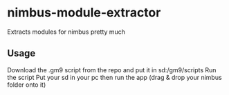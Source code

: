 # nimbus-module-extractor
Extracts modules for nimbus pretty much

## Usage
Download the .gm9 script from the repo and put it in sd:/gm9/scripts
Run the script
Put your sd in your pc then run the app (drag & drop your nimbus folder onto it)
